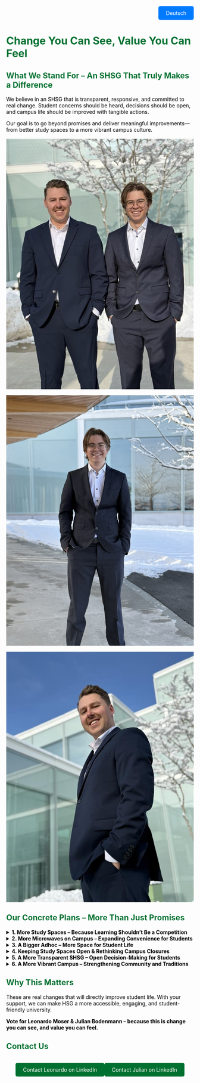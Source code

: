 <!-- Language Switcher Button -->
<div style="text-align: right; margin-bottom: 1rem;">
  <a href="/de/Campagne.md" style="display: inline-block; padding: 10px 20px; background-color: #007bff; color: #fff; text-decoration: none; border-radius: 5px;">
    Deutsch
  </a>
</div>

<!-- Inline CSS styles -->
<style>
  /* Only big headings are green */
  h1, h2 {
    color: #007030;
  }
  /* Normal text (paragraphs, list items, and summaries) in dark green */
  p, li, summary {
    color: #01451e;
  }

  /* Normal text in black */
  p, summary {
    color: #000000;
  }
  
  /* Add spacing between list items for better visual separation */
  li {
    margin-bottom: 10px;
  }
  /* Ensure images are responsive */
  img {
    max-width: 100%;
    height: auto;
    display: block;
    margin: 1rem auto;
  }
  /* Dropdown pointer cursor */
  summary {
    cursor: pointer;
  }
</style>

<h1>Change You Can See, Value You Can Feel</h1>

<h2>What We Stand For – An SHSG That Truly Makes a Difference</h2>

<p>
  We believe in an SHSG that is transparent, responsive, and committed to real change. Student concerns should be heard, decisions should be open, and campus life should be improved with tangible actions.
</p>

<p>
  Our goal is to go beyond promises and deliver meaningful improvements—from better study spaces to a more vibrant campus culture.
</p>

<!-- Insert your images below -->
<img src="images/Image1.jpeg" alt="Campaign Image 1">
<img src="images/Image2.jpeg" alt="Campaign Image 2">
<img src="images/Image3.jpeg" alt="Campaign Image 3">

<h2>Our Concrete Plans – More Than Just Promises</h2>

<details>
  <summary><strong>1. More Study Spaces – Because Learning Shouldn’t Be a Competition</strong></summary>
  <p>
    With 10,000 students but only 5,000 study spaces, finding a place to study is a daily struggle.
  </p>
  <p>We will:</p>
  <ul>
    <li>✅ Expand study space capacity by optimizing existing areas and creating new ones.</li>
    <li>✅ Collaborate with the university to repurpose underused spaces.</li>
  </ul>
</details>

<details>
  <summary><strong>2. More Microwaves on Campus – Expanding Convenience for Students</strong></summary>
  <p>
    Current microwaves don’t meet demand, leading to long wait times.
  </p>
  <p>We will:</p>
  <ul>
    <li>✅ Add microwaves at key locations, especially at Mensa A.</li>
    <li>✅ Ensure better distribution across campus for easier access.</li>
  </ul>
</details>

<details>
  <summary><strong>3. A Bigger Adhoc – More Space for Student Life</strong></summary>
  <p>
    Adhoc is a key part of student culture, but its size limits participation.
  </p>
  <p>We will:</p>
  <ul>
    <li>✅ Expand Adhoc to accommodate more students.</li>
    <li>✅ Enhance event accessibility so no one is left out.</li>
    <li>✅ Strengthen campus culture with more space for engagement.</li>
  </ul>
</details>

<details>
  <summary><strong>4. Keeping Study Spaces Open &amp; Rethinking Campus Closures</strong></summary>
  <p>
    This year, students lost access to study spaces for two weeks during exam season.
  </p>
  <p>We will:</p>
  <ul>
    <li>✅ Ensure co-working spaces remain open during study phases.</li>
    <li>✅ Advocate for broader university access during critical periods.</li>
    <li>✅ Discuss with the administration to prevent full campus closure over Christmas.</li>
  </ul>
</details>

<details>
  <summary><strong>5. A More Transparent SHSG – Open Decision-Making for Students</strong></summary>
  <p>
    SHSG represents all students, but too often, key decisions happen behind closed doors without enough student input.
  </p>
  <p>We will:</p>
  <ul>
    <li>✅ Push for open and accessible SHSG meetings, where students can directly engage with leadership.</li>
    <li>✅ Provide clear updates on major decisions through easy-to-access summaries and Q&amp;A sessions.</li>
    <li>✅ Ensure more student participation in key decision-making processes, so everyone has a say in shaping their university experience.</li>
  </ul>
</details>

<details>
  <summary><strong>6. A More Vibrant Campus – Strengthening Community and Traditions</strong></summary>
  <p>
    University life is more than academics.
  </p>
  <p>We will:</p>
  <ul>
    <li>✅ Create more interactive student spaces.</li>
    <li>✅ Organize more networking &amp; cultural events.</li>
    <li>✅ Continue the Christmas event at the Square, making it an annual tradition that brings students together and fosters a stronger sense of community.</li>
  </ul>
</details>

<h2>Why This Matters</h2>

<p>
  These are real changes that will directly improve student life. With your support, we can make HSG a more accessible, engaging, and student-friendly university.
</p>

<p>
  <strong>Vote for Leonardo Moser &amp; Julian Bodenmann – because this is change you can see, and value you can feel.</strong>
</p>

<h2>Contact Us</h2>

<div style="text-align: center; margin-top: 2rem;">
  <a href="https://www.linkedin.com/in/leonardo-moser-835755209/" target="_blank" style="display: inline-block; padding: 10px 20px; background-color: #007030; color: #fff; text-decoration: none; border-radius: 5px;">
    Contact Leonardo on LinkedIn
  <a href="https://www.linkedin.com/in/julian-bodenmann-976040299/" target="_blank" style="display: inline-block; padding: 10px 20px; background-color: #007030; color: #fff; text-decoration: none; border-radius: 5px;">
    Contact Julian on LinkedIn
  </a>
</div>
